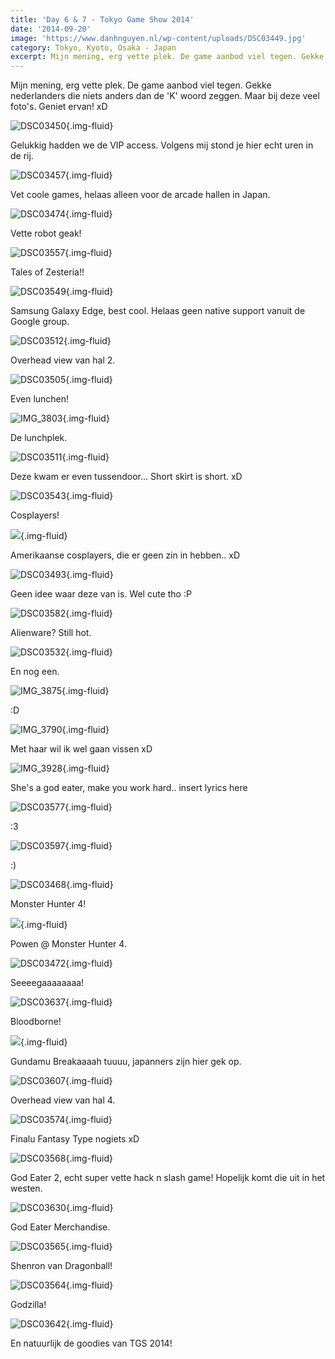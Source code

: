 ```yaml
---
title: 'Day 6 & 7 - Tokyo Game Show 2014'
date: '2014-09-20'
image: 'https://www.danhnguyen.nl/wp-content/uploads/DSC03449.jpg'
category: Tokyo, Kyoto, Osaka - Japan
excerpt: Mijn mening, erg vette plek. De game aanbod viel tegen. Gekke nederlanders die niets anders dan de 'K' woord...
---
```


Mijn mening, erg vette plek. De game aanbod viel tegen. Gekke nederlanders die niets anders dan de 'K' woord zeggen. Maar bij deze veel foto's. Geniet ervan! xD

![DSC03450](https://www.danhnguyen.nl/wp-content/uploads/DSC03450-1024x575.jpg){.img-fluid}

Gelukkig hadden we de VIP access. Volgens mij stond je hier echt uren in de rij.

![DSC03457](https://www.danhnguyen.nl/wp-content/uploads/DSC03457-1024x575.jpg){.img-fluid}

Vet coole games, helaas alleen voor de arcade hallen in Japan.

![DSC03474](https://www.danhnguyen.nl/wp-content/uploads/DSC03474-1024x575.jpg){.img-fluid}

Vette robot geak!

![DSC03557](https://www.danhnguyen.nl/wp-content/uploads/DSC03557-1024x575.jpg){.img-fluid}

Tales of Zesteria!!

![DSC03549](https://www.danhnguyen.nl/wp-content/uploads/DSC03549-1024x575.jpg){.img-fluid}

Samsung Galaxy Edge, best cool. Helaas geen native support vanuit de Google group.

![DSC03512](https://www.danhnguyen.nl/wp-content/uploads/DSC03512-1024x575.jpg){.img-fluid}

Overhead view van hal 2.

![DSC03505](https://www.danhnguyen.nl/wp-content/uploads/DSC03505-1024x575.jpg){.img-fluid}

Even lunchen!

![IMG_3803](https://www.danhnguyen.nl/wp-content/uploads/IMG_3803-1024x682.jpg){.img-fluid}

De lunchplek.

![DSC03511](https://www.danhnguyen.nl/wp-content/uploads/DSC03511-1024x575.jpg){.img-fluid}

Deze kwam er even tussendoor... Short skirt is short. xD

![DSC03543](https://www.danhnguyen.nl/wp-content/uploads/DSC03543-575x1024.jpg){.img-fluid}

Cosplayers!

![](https://www.danhnguyen.nl/wp-content/uploads/IMG_3810-682x1024.jpg){.img-fluid}

Amerikaanse cosplayers, die er geen zin in hebben.. xD

![DSC03493](https://www.danhnguyen.nl/wp-content/uploads/DSC03493-575x1024.jpg){.img-fluid}

Geen idee waar deze van is. Wel cute tho :P

![DSC03582](https://www.danhnguyen.nl/wp-content/uploads/DSC03582-575x1024.jpg){.img-fluid}

Alienware? Still hot.

![DSC03532](https://www.danhnguyen.nl/wp-content/uploads/DSC03532-575x1024.jpg){.img-fluid}

En nog een.

![IMG_3875](https://www.danhnguyen.nl/wp-content/uploads/IMG_3875-682x1024.jpg){.img-fluid}

:D

![IMG_3790](https://www.danhnguyen.nl/wp-content/uploads/IMG_3790-682x1024.jpg){.img-fluid}

Met haar wil ik wel gaan vissen xD

![IMG_3928](https://www.danhnguyen.nl/wp-content/uploads/IMG_3928-682x1024.jpg){.img-fluid}

She's a god eater, make you work hard.. insert lyrics here

![DSC03577](https://www.danhnguyen.nl/wp-content/uploads/DSC03577-575x1024.jpg){.img-fluid}

:3

![DSC03597](https://www.danhnguyen.nl/wp-content/uploads/DSC03597-575x1024.jpg){.img-fluid}

:)

![DSC03468](https://www.danhnguyen.nl/wp-content/uploads/DSC03468-1024x575.jpg){.img-fluid}

Monster Hunter 4!

![](https://www.danhnguyen.nl/wp-content/uploads/DSC034791-1024x575.jpg){.img-fluid}

Powen @ Monster Hunter 4.

![DSC03472](https://www.danhnguyen.nl/wp-content/uploads/DSC03472-1024x575.jpg){.img-fluid}

Seeeegaaaaaaaa!

![DSC03637](https://www.danhnguyen.nl/wp-content/uploads/DSC03637-575x1024.jpg){.img-fluid}

Bloodborne!

![](https://www.danhnguyen.nl/wp-content/uploads/IMG_3885-682x1024.jpg){.img-fluid}

Gundamu Breakaaaah tuuuu, japanners zijn hier gek op.

![DSC03607](https://www.danhnguyen.nl/wp-content/uploads/DSC03607-1024x575.jpg){.img-fluid}

Overhead view van hal 4.

![DSC03574](https://www.danhnguyen.nl/wp-content/uploads/DSC03574-1024x575.jpg){.img-fluid}

Finalu Fantasy Type nogiets xD

![DSC03568](https://www.danhnguyen.nl/wp-content/uploads/DSC03568-1024x575.jpg){.img-fluid}

God Eater 2, echt super vette hack n slash game! Hopelijk komt die uit in het westen.

![DSC03630](https://www.danhnguyen.nl/wp-content/uploads/DSC03630-1024x575.jpg){.img-fluid}

God Eater Merchandise.

![DSC03565](https://www.danhnguyen.nl/wp-content/uploads/DSC03565-1024x575.jpg){.img-fluid}

Shenron van Dragonball!

![DSC03564](https://www.danhnguyen.nl/wp-content/uploads/DSC03564-575x1024.jpg){.img-fluid}

Godzilla!

![DSC03642](https://www.danhnguyen.nl/wp-content/uploads/DSC03642-1024x575.jpg){.img-fluid}

En natuurlijk de goodies van TGS 2014!
